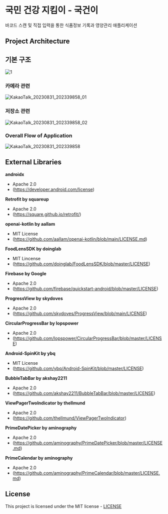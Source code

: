 # 국민 건강 지킴이 - 국건이

바코드 스캔 및 직접 입력을 통한 식품정보 기록과 영양관리 애플리케이션

## Project Architecture
## 기본 구조
![1](https://github.com/Good-Gun/Good-Gun/assets/101652649/255e9af3-bcd2-4dce-adc4-fb3a90b328a9)

### 카메라 관련
![KakaoTalk_20230831_202339858_01](https://github.com/Good-Gun/Good-Gun/assets/101652649/97d7b8a7-1bd4-4621-a37b-4a96f83a7c4a)

### 저장소 관련
![KakaoTalk_20230831_202339858_02](https://github.com/Good-Gun/Good-Gun/assets/101652649/eae83bf0-c095-413d-8df8-e561a2014bac)

### Overall Flow of Application
![KakaoTalk_20230831_202339858](https://github.com/Good-Gun/Good-Gun/assets/101652649/f562dcfa-c6d2-4f62-bb92-a4610d628fe4)

## External Libraries
**androidx**
- Apache 2.0
- (https://developer.android.com/license)

**Retrofit by squareup**
- Apache 2.0
- (https://square.github.io/retrofit/)

**openai-kotlin by aallam**
- MIT License
- (https://github.com/aallam/openai-kotlin/blob/main/LICENSE.md)

**FoodLensSDK by doinglab**
- MIT Lincense
- (https://github.com/doinglab/FoodLensSDK/blob/master/LICENSE)

**Firebase by Google**
- Apache 2.0
- (https://github.com/firebase/quickstart-android/blob/master/LICENSE)

**ProgressView by skydoves**
- Apache 2.0
- (https://github.com/skydoves/ProgressView/blob/main/LICENSE)

**CircularProgressBar by lopspower**
- Apache 2.0
- (https://github.com/lopspower/CircularProgressBar/blob/master/LICENSE)

**Android-SpinKit by ybq**
- MIT License
- (https://github.com/ybq/Android-SpinKit/blob/master/LICENSE)

**BubbleTabBar by akshay2211**
- Apache 2.0
- (https://github.com/akshay2211/BubbleTabBar/blob/master/LICENSE)

**ViewPagerTwoIndicator by thellmund**
- Apache 2.0
- (https://github.com/thellmund/ViewPagerTwoIndicator)

**PrimeDatePicker by aminography**
- Apache 2.0
- (https://github.com/aminography/PrimeDatePicker/blob/master/LICENSE.md)

**PrimeCalendar by aminography**
- Apache 2.0
- (https://github.com/aminography/PrimeCalendar/blob/master/LICENSE.md)

## License
This project is licensed under the MIT license - [LICENSE](https://github.com/Good-Gun/Good-Gun/blob/main/LICENSE)

